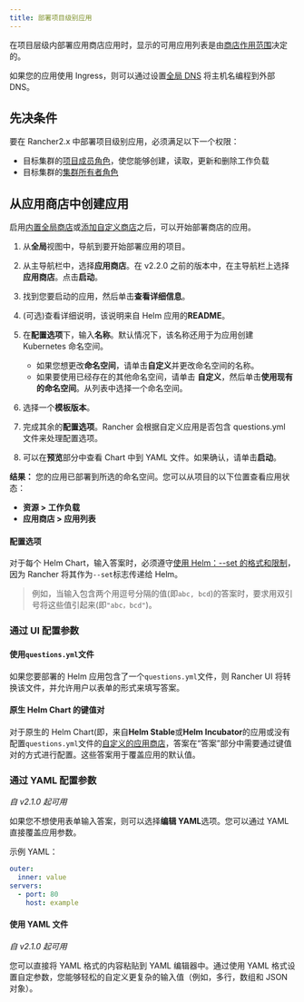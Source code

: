 ```yaml
---
title: 部署项目级别应用
---
```


在项目层级内部署应用商店应用时，显示的可用应用列表是由[商店作用范围](/docs/catalog/_index)决定的。

如果您的应用使用 Ingress，则可以通过设置[全局 DNS](/docs/catalog/globaldns/_index) 将主机名编程到外部 DNS。

## 先决条件

要在 Rancher2.x 中部署项目级别应用，必须满足以下一个权限：

- 目标集群的[项目成员角色](/docs/admin-settings/rbac/cluster-project-roles/_index)，使您能够创建，读取，更新和删除工作负载
- 目标集群的[集群所有者角色](/docs/admin-settings/rbac/cluster-project-roles/_index)

## 从应用商店中创建应用

启用[内置全局商店](/docs/catalog/built-in/_index)或[添加自定义商店](/docs/catalog/adding-catalogs/_index)之后，可以开始部署商店的应用。

1. 从**全局**视图中，导航到要开始部署应用的项目。

2. 从主导航栏中，选择**应用商店**。在 v2.2.0 之前的版本中，在主导航栏上选择**应用商店**。点击**启动**。

3. 找到您要启动的应用，然后单击**查看详细信息**。

4. (可选)查看详细说明，该说明来自 Helm 应用的**README**。

5. 在**配置选项**下，输入**名称**。默认情况下，该名称还用于为应用创建 Kubernetes 命名空间。

   - 如果您想更改**命名空间**，请单击**自定义**并更改命名空间的名称。
   - 如果要使用已经存在的其他命名空间，请单击 **自定义**，然后单击**使用现有的命名空间**。从列表中选择一个命名空间。

6. 选择一个**模板版本**。

7. 完成其余的**配置选项**。Rancher 会根据自定义应用是否包含 questions.yml 文件来处理配置选项。

8. 可以在**预览**部分中查看 Chart 中到 YAML 文件。如果确认，请单击**启动**。

**结果：** 您的应用已部署到所选的命名空间。您可以从项目的以下位置查看应用状态：

- **资源 > 工作负载**
- **应用商店 > 应用列表**

#### 配置选项

对于每个 Helm Chart，输入答案时，必须遵守[使用 Helm：--set 的格式和限制](https://helm.sh/docs/intro/using_helm/#the-format-and-limitations-of-set)，因为 Rancher 将其作为`--set`标志传递给 Helm。

> 例如，当输入包含两个用逗号分隔的值(即`abc, bcd`)的答案时，要求用双引号将这些值引起来(即`"abc，bcd"`)。

### 通过 UI 配置参数

#### 使用`questions.yml`文件

如果您要部署的 Helm 应用包含了一个`questions.yml`文件，则 Rancher UI 将转换该文件，并允许用户以表单的形式来填写答案。

#### 原生 Helm Chart 的键值对

对于原生的 Helm Chart(即，来自**Helm Stable**或**Helm Incubator**的应用或没有配置`questions.yml`文件的[自定义的应用商店](/docs/catalog/adding-catalogs/_index)，答案在“答案”部分中需要通过键值对的方式进行配置。这些答案用于覆盖应用的默认值。

### 通过 YAML 配置参数

_自 v2.1.0 起可用_

如果您不想使用表单输入答案，则可以选择**编辑 YAML**选项。您可以通过 YAML 直接覆盖应用参数。

示例 YAML：

```yaml
outer:
  inner: value
servers:
  - port: 80
    host: example
```

#### 使用 YAML 文件

_自 v2.1.0 起可用_

您可以直接将 YAML 格式的内容粘贴到 YAML 编辑器中。通过使用 YAML 格式设置自定参数，您能够轻松的自定义更复杂的输入值（例如，多行，数组和 JSON 对象）。
